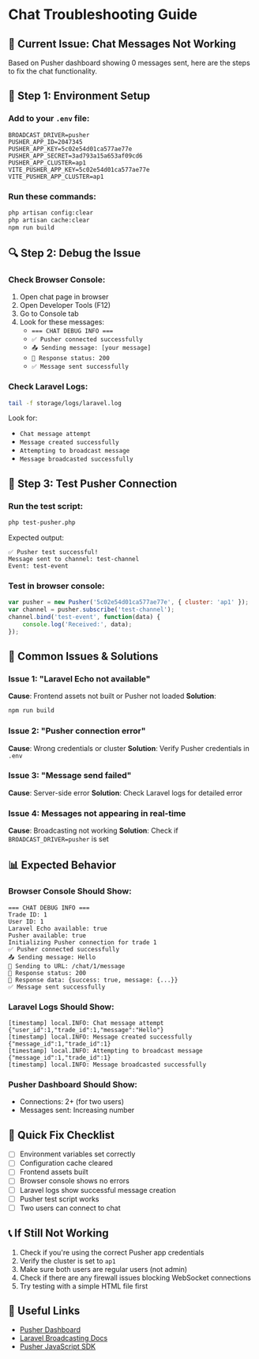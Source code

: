 # Chat Troubleshooting Guide

## 🚨 **Current Issue: Chat Messages Not Working**

Based on Pusher dashboard showing 0 messages sent, here are the steps to fix the chat functionality.

## 🔧 **Step 1: Environment Setup**

### Add to your `.env` file:
```env
BROADCAST_DRIVER=pusher
PUSHER_APP_ID=2047345
PUSHER_APP_KEY=5c02e54d01ca577ae77e
PUSHER_APP_SECRET=3ad793a15a653af09cd6
PUSHER_APP_CLUSTER=ap1
VITE_PUSHER_APP_KEY=5c02e54d01ca577ae77e
VITE_PUSHER_APP_CLUSTER=ap1
```

### Run these commands:
```bash
php artisan config:clear
php artisan cache:clear
npm run build
```

## 🔍 **Step 2: Debug the Issue**

### Check Browser Console:
1. Open chat page in browser
2. Open Developer Tools (F12)
3. Go to Console tab
4. Look for these messages:
   - `=== CHAT DEBUG INFO ===`
   - `✅ Pusher connected successfully`
   - `📤 Sending message: [your message]`
   - `📨 Response status: 200`
   - `✅ Message sent successfully`

### Check Laravel Logs:
```bash
tail -f storage/logs/laravel.log
```

Look for:
- `Chat message attempt`
- `Message created successfully`
- `Attempting to broadcast message`
- `Message broadcasted successfully`

## 🧪 **Step 3: Test Pusher Connection**

### Run the test script:
```bash
php test-pusher.php
```

Expected output:
```
✅ Pusher test successful!
Message sent to channel: test-channel
Event: test-event
```

### Test in browser console:
```javascript
var pusher = new Pusher('5c02e54d01ca577ae77e', { cluster: 'ap1' });
var channel = pusher.subscribe('test-channel');
channel.bind('test-event', function(data) { 
    console.log('Received:', data); 
});
```

## 🐛 **Common Issues & Solutions**

### Issue 1: "Laravel Echo not available"
**Cause**: Frontend assets not built or Pusher not loaded
**Solution**: 
```bash
npm run build
```

### Issue 2: "Pusher connection error"
**Cause**: Wrong credentials or cluster
**Solution**: Verify Pusher credentials in `.env`

### Issue 3: "Message send failed"
**Cause**: Server-side error
**Solution**: Check Laravel logs for detailed error

### Issue 4: Messages not appearing in real-time
**Cause**: Broadcasting not working
**Solution**: Check if `BROADCAST_DRIVER=pusher` is set

## 📊 **Expected Behavior**

### Browser Console Should Show:
```
=== CHAT DEBUG INFO ===
Trade ID: 1
User ID: 1
Laravel Echo available: true
Pusher available: true
Initializing Pusher connection for trade 1
✅ Pusher connected successfully
📤 Sending message: Hello
📡 Sending to URL: /chat/1/message
📨 Response status: 200
📨 Response data: {success: true, message: {...}}
✅ Message sent successfully
```

### Laravel Logs Should Show:
```
[timestamp] local.INFO: Chat message attempt {"user_id":1,"trade_id":1,"message":"Hello"}
[timestamp] local.INFO: Message created successfully {"message_id":1,"trade_id":1}
[timestamp] local.INFO: Attempting to broadcast message {"message_id":1,"trade_id":1}
[timestamp] local.INFO: Message broadcasted successfully
```

### Pusher Dashboard Should Show:
- Connections: 2+ (for two users)
- Messages sent: Increasing number

## 🚀 **Quick Fix Checklist**

- [ ] Environment variables set correctly
- [ ] Configuration cache cleared
- [ ] Frontend assets built
- [ ] Browser console shows no errors
- [ ] Laravel logs show successful message creation
- [ ] Pusher test script works
- [ ] Two users can connect to chat

## 📞 **If Still Not Working**

1. Check if you're using the correct Pusher app credentials
2. Verify the cluster is set to `ap1`
3. Make sure both users are regular users (not admin)
4. Check if there are any firewall issues blocking WebSocket connections
5. Try testing with a simple HTML file first

## 🔗 **Useful Links**

- [Pusher Dashboard](https://dashboard.pusher.com/apps/2047345)
- [Laravel Broadcasting Docs](https://laravel.com/docs/broadcasting)
- [Pusher JavaScript SDK](https://pusher.com/docs/channels/library_auth_reference/pusher-js/)
